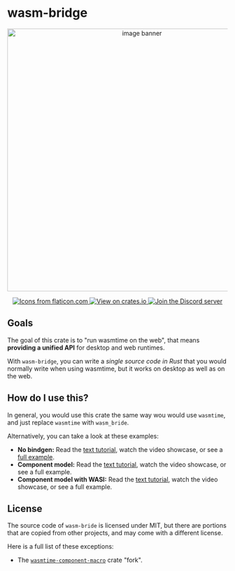 # wasm-bridge

<div align="center">
  <p>
    <img src="/wasm-bridge-banner.png" alt="image banner" width="600" />
  </p>

  <p>
    <a href="https://www.flaticon.com/" title="Icons from flaticon.com">
      <img src="https://img.shields.io/badge/Icons_from-Flaticon-green" alt="Icons from flaticon.com">
    </a>
    <a href="https://crates.io/crates/wasm-bridge" title="View on crates.io">
      <img src="https://img.shields.io/badge/View_on-crates.io-blue" alt="View on crates.io">
    </a>
    <a href="https://discord.gg/7fk5Uk6Eqr" title="Join the Discord server">
      <img src="https://img.shields.io/discord/1125842158914646080?logo=discord&label=Join" alt="Join the Discord server">
    </a>
  </p>
</div>


## Goals

The goal of this crate is to "run wasmtime on the web", that means **providing a unified API** for desktop and web runtimes.

With `wasm-bridge`, you can write a *single source code in Rust* that you would normally write when using wasmtime,
but it works on desktop as well as on the web.


## How do I use this?

In general, you would use this crate the same way wou would use `wasmtime`, and just replace `wasmtime` with `wasm_bride`.

Alternatively, you can take a look at these examples:

 - **No bindgen:** Read the [text tutorial](/docs/wasm_modules.md), watch the video showcase, or see a [full example](https://github.com/kajacx/wasm-tutorials/tree/wbtutor-wasm-modules).
 - **Component model:** Read the [text tutorial](/docs/wit_components.md), watch the video showcase, or see a full example.
 - **Component model with WASI:** Read the [text tutorial](/docs/wasi_compnents.md), watch the video showcase, or see a full example.


## License

The source code of `wasm-bride` is licensed under MIT, but there are portions that are copied from other projects,
and may come with a different license.

Here is a full list of these exceptions:

- The [`wasmtime-component-macro`](/crates/wasm-bridge-macros/src/original) crate "fork".
